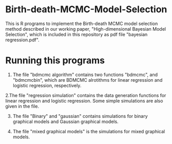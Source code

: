 # Birth-death-MCMC-Model-Selection

This is R programs to implement the Birth-death MCMC model selection method described in our working paper, "High-dimensional 
Bayesian Model Selection", which is included in this repository as pdf file "bayesian regression.pdf".

# Running this programs

1. The file "bdmcmc algorithm" contains two functions "bdmcmc", and "bdmcmcbin", which are BDMCMC alrotithms for linear regression and 
logistic regression, respectively.

2.The file "regression simulation" contains the data generation functions for linear regression and logistic regression. Some simple 
simulations are also given in the file.


3. The file "Binary" and "gaussian" contains simulations for binary graphical models and Gaussian graphical models.

4. The file "mixed graphical models" is the simulations for mixed graphical models.
